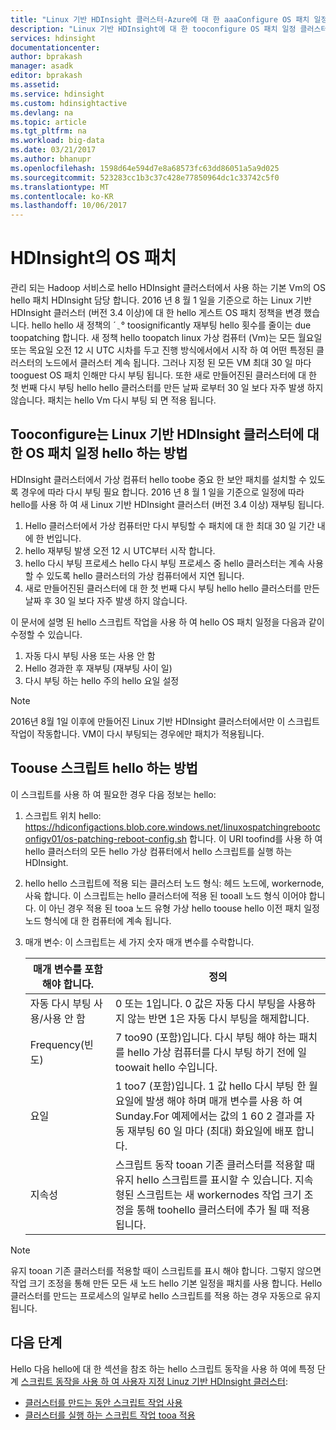 ```yaml
---
title: "Linux 기반 HDInsight 클러스터-Azure에 대 한 aaaConfigure OS 패치 일정 | Microsoft Docs"
description: "Linux 기반 HDInsight에 대 한 tooconfigure OS 패치 일정 클러스터 하는 방법에 대해 알아봅니다."
services: hdinsight
documentationcenter: 
author: bprakash
manager: asadk
editor: bprakash
ms.assetid: 
ms.service: hdinsight
ms.custom: hdinsightactive
ms.devlang: na
ms.topic: article
ms.tgt_pltfrm: na
ms.workload: big-data
ms.date: 03/21/2017
ms.author: bhanupr
ms.openlocfilehash: 1598d64e594d7e8a68573fc63dd86051a5a9d025
ms.sourcegitcommit: 523283cc1b3c37c428e77850964dc1c33742c5f0
ms.translationtype: MT
ms.contentlocale: ko-KR
ms.lasthandoff: 10/06/2017
---
```

# <a name="os-patching-for-hdinsight"></a>HDInsight의 OS 패치 
관리 되는 Hadoop 서비스로 hello HDInsight 클러스터에서 사용 하는 기본 Vm의 OS hello 패치 HDInsight 담당 합니다. 2016 년 8 월 1 일을 기준으로 하는 Linux 기반 HDInsight 클러스터 (버전 3.4 이상)에 대 한 hello 게스트 OS 패치 정책을 변경 했습니다. hello hello 새 정책의 ´ ֲ ° toosignificantly 재부팅 hello 횟수를 줄이는 due toopatching 합니다. 새 정책 hello toopatch linux 가상 컴퓨터 (Vm)는 모든 월요일 또는 목요일 오전 12 시 UTC 시차를 두고 진행 방식에서에서 시작 하 여 어떤 특정된 클러스터의 노드에서 클러스터 계속 됩니다. 그러나 지정 된 모든 VM 최대 30 일 마다 tooguest OS 패치 인해만 다시 부팅 됩니다. 또한 새로 만들어진된 클러스터에 대 한 첫 번째 다시 부팅 hello hello 클러스터를 만든 날짜 로부터 30 일 보다 자주 발생 하지 않습니다. 패치는 hello Vm 다시 부팅 되 면 적용 됩니다.

## <a name="how-tooconfigure-hello-os-patching-schedule-for-linux-based-hdinsight-clusters"></a>Tooconfigure는 Linux 기반 HDInsight 클러스터에 대 한 OS 패치 일정 hello 하는 방법
HDInsight 클러스터에서 가상 컴퓨터 hello toobe 중요 한 보안 패치를 설치할 수 있도록 경우에 따라 다시 부팅 필요 합니다. 2016 년 8 월 1 일을 기준으로 일정에 따라 hello를 사용 하 여 새 Linux 기반 HDInsight 클러스터 (버전 3.4 이상) 재부팅 됩니다.

1. Hello 클러스터에서 가상 컴퓨터만 다시 부팅할 수 패치에 대 한 최대 30 일 기간 내에 한 번입니다.
2. hello 재부팅 발생 오전 12 시 UTC부터 시작 합니다.
3. hello 다시 부팅 프로세스 hello 다시 부팅 프로세스 중 hello 클러스터는 계속 사용할 수 있도록 hello 클러스터의 가상 컴퓨터에서 지연 됩니다.
4. 새로 만들어진된 클러스터에 대 한 첫 번째 다시 부팅 hello hello 클러스터를 만든 날짜 후 30 일 보다 자주 발생 하지 않습니다.

이 문서에 설명 된 hello 스크립트 작업을 사용 하 여 hello OS 패치 일정을 다음과 같이 수정할 수 있습니다.
1. 자동 다시 부팅 사용 또는 사용 안 함
2. Hello 경과한 후 재부팅 (재부팅 사이 일)
3. 다시 부팅 하는 hello 주의 hello 요일 설정

> [!NOTE]
> 2016년 8월 1일 이후에 만들어진 Linux 기반 HDInsight 클러스터에서만 이 스크립트 작업이 작동합니다. VM이 다시 부팅되는 경우에만 패치가 적용됩니다. 
>

## <a name="how-toouse-hello-script"></a>Toouse 스크립트 hello 하는 방법 

이 스크립트를 사용 하 여 필요한 경우 다음 정보는 hello:
1. 스크립트 위치 hello: https://hdiconfigactions.blob.core.windows.net/linuxospatchingrebootconfigv01/os-patching-reboot-config.sh 합니다.  이 URI toofind를 사용 하 여 hello 클러스터의 모든 hello 가상 컴퓨터에서 hello 스크립트를 실행 하는 HDInsight.
  
2. hello hello 스크립트에 적용 되는 클러스터 노드 형식: 헤드 노드에, workernode, 사육 합니다. 이 스크립트는 hello 클러스터에 적용 된 tooall 노드 형식 이어야 합니다. 이 아닌 경우 적용 된 tooa 노드 유형 가상 hello toouse hello 이전 패치 일정 노드 형식에 대 한 컴퓨터에 계속 됩니다.


3.  매개 변수: 이 스크립트는 세 가지 숫자 매개 변수를 수락합니다.

    | 매개 변수를 포함해야 합니다. | 정의 |
    | --- | --- |
    | 자동 다시 부팅 사용/사용 안 함 |0 또는 1입니다. 0 값은 자동 다시 부팅을 사용하지 않는 반면 1은 자동 다시 부팅을 해제합니다. |
    | Frequency(빈도) |7 too90 (포함)입니다. 다시 부팅 해야 하는 패치를 hello 가상 컴퓨터를 다시 부팅 하기 전에 일 toowait hello 수입니다. |
    | 요일 |1 too7 (포함)입니다. 1 값 hello 다시 부팅 한 월요일에 발생 해야 하며 매개 변수를 사용 하 여 Sunday.For 예제에서는 값의 1 60 2 결과를 자동 재부팅 60 일 마다 (최대) 화요일에 배포 합니다. |
    | 지속성 |스크립트 동작 tooan 기존 클러스터를 적용할 때 유지 hello 스크립트를 표시할 수 있습니다. 지속형된 스크립트는 새 workernodes 작업 크기 조정을 통해 toohello 클러스터에 추가 될 때 적용 됩니다. |

> [!NOTE]
> 유지 tooan 기존 클러스터를 적용할 때이 스크립트를 표시 해야 합니다. 그렇지 않으면 작업 크기 조정을 통해 만든 모든 새 노드 hello 기본 일정을 패치를 사용 합니다.
Hello 클러스터를 만드는 프로세스의 일부로 hello 스크립트를 적용 하는 경우 자동으로 유지 됩니다.
>

## <a name="next-steps"></a>다음 단계

Hello 다음 hello에 대 한 섹션을 참조 하는 hello 스크립트 동작을 사용 하 여에 특정 단계 [스크립트 동작을 사용 하 여 사용자 지정 Linuz 기반 HDInsight 클러스터](hdinsight-hadoop-customize-cluster-linux.md):

* [클러스터를 만드는 동안 스크립트 작업 사용](hdinsight-hadoop-customize-cluster-linux.md#use-a-script-action-during-cluster-creation)
* [클러스터를 실행 하는 스크립트 작업 tooa 적용](hdinsight-hadoop-customize-cluster-linux.md#apply-a-script-action-to-a-running-cluster)
